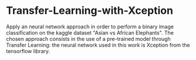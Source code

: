 # Transfer-Learning-with-Xception
Apply an neural network approach in order to perform a binary image classification on the kaggle dataset "Asian vs African Elephants". The chosen approach consists in the use of a pre-trained model through Transfer Learning: the neural network used in this work is Xception from the tensorflow library.
